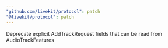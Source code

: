 ```yaml
---
"github.com/livekit/protocol": patch
"@livekit/protocol": patch
---
```


Deprecate explicit AddTrackRequest fields that can be read from AudioTrackFeatures
